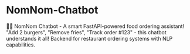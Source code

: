 # NomNom-Chatbot
🍕🤖 NomNom Chatbot - A smart FastAPI-powered food ordering assistant! "Add 2 burgers", "Remove fries", "Track order #123" - this chatbot understands it all! Backend for restaurant ordering systems with NLP capabilities.
